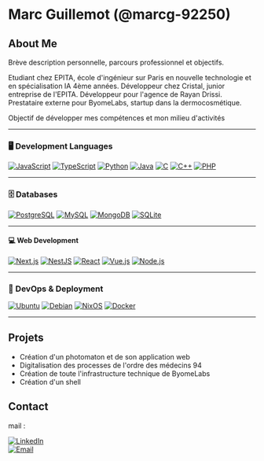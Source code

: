 # Marc Guillemot (@marcg-92250)


## About Me
Brève description personnelle, parcours professionnel et objectifs.

Etudiant chez EPITA, école d'ingénieur sur Paris en nouvelle technologie et en spécialisation IA 4ème années.
Développeur chez Cristal, junior entreprise de l'EPITA.
Développeur pour l'agence de Rayan Drissi.
Prestataire externe pour ByomeLabs, startup dans la dermocosmétique.

Objectif de développer mes compétences et mon milieu d'activités

---

### 🖥️ Development Languages
<a href="#"><img alt="JavaScript" src="https://img.shields.io/badge/JavaScript-black?style=for-the-badge&logo=javascript&logoColor=white"/></a>
<a href="#"><img alt="TypeScript" src="https://img.shields.io/badge/TypeScript-black?style=for-the-badge&logo=typescript&logoColor=white"/></a>
<a href="#"><img alt="Python" src="https://img.shields.io/badge/Python-black?style=for-the-badge&logo=python&logoColor=white"/></a>
<a href="#"><img alt="Java" src="https://img.shields.io/badge/Java-black?style=for-the-badge&logo=openjdk&logoColor=white"/></a>
<a href="#"><img alt="C" src="https://img.shields.io/badge/C-black?style=for-the-badge&logo=c&logoColor=white"/></a>
<a href="#"><img alt="C++" src="https://img.shields.io/badge/C++-black?style=for-the-badge&logo=cplusplus&logoColor=white"/></a>
<a href="#"><img alt="PHP" src="https://img.shields.io/badge/PHP-black?style=for-the-badge&logo=php&logoColor=white"/></a>

---

### 🗄️ Databases
<a href="#"><img alt="PostgreSQL" src="https://img.shields.io/badge/PostgreSQL-black?style=for-the-badge&logo=postgresql&logoColor=white"/></a>
<a href="#"><img alt="MySQL" src="https://img.shields.io/badge/MySQL-black?style=for-the-badge&logo=mysql&logoColor=white"/></a>
<a href="#"><img alt="MongoDB" src="https://img.shields.io/badge/MongoDB-black?style=for-the-badge&logo=mongodb&logoColor=white"/></a>
<a href="#"><img alt="SQLite" src="https://img.shields.io/badge/SQLite-black?style=for-the-badge&logo=sqlite&logoColor=white"/></a>

---

#### 💻 Web Development

<a href="#"><img alt="Next.js" src="https://img.shields.io/badge/Next.js-black?style=for-the-badge&logo=nextdotjs&logoColor=white"/></a>
<a href="#"><img alt="NestJS" src="https://img.shields.io/badge/NestJS-black?style=for-the-badge&logo=nestjs&logoColor=white"/></a>
<a href="#"><img alt="React" src="https://img.shields.io/badge/React-black?style=for-the-badge&logo=react&logoColor=white"/></a>
<a href="#"><img alt="Vue.js" src="https://img.shields.io/badge/Vue.js-black?style=for-the-badge&logo=vuedotjs&logoColor=white"/></a>
<a href="#"><img alt="Node.js" src="https://img.shields.io/badge/Node.js-black?style=for-the-badge&logo=nodedotjs&logoColor=white"/></a>

---

### 🚀 DevOps & Deployment
<a href="#"><img alt="Ubuntu" src="https://img.shields.io/badge/Ubuntu-black?style=for-the-badge&logo=ubuntu&logoColor=white"/></a>
<a href="#"><img alt="Debian" src="https://img.shields.io/badge/Debian-black?style=for-the-badge&logo=debian&logoColor=white"/></a>
<a href="#"><img alt="NixOS" src="https://img.shields.io/badge/NixOS-black?style=for-the-badge&logo=nixos&logoColor=white"/></a>
<a href="#"><img alt="Docker" src="https://img.shields.io/badge/Docker-black?style=for-the-badge&logo=docker&logoColor=white"/></a>

---

## Projets
- Création d'un photomaton et de son application web
- Digitalisation des processes de l'ordre des médecins 94
- Création de toute l'infrastructure technique de ByomeLabs
- Création d'un shell
  
## Contact
mail : 

[![LinkedIn](https://img.shields.io/badge/LinkedIn-Connect-blue?style=for-the-badge&logo=linkedin)](https://www.linkedin.com/in/marc-guillemot-92823a22b)  
[![Email](https://img.shields.io/badge/Email-marc.guillemot@cristal.je-black?style=for-the-badge&logo=maildotru&logoColor=white&labelColor=black&color=white)](mailto:marc.guillemot@cristal.je )
